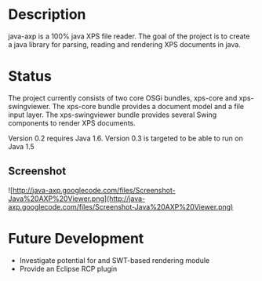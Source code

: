# Description #
java-axp is a 100% java XPS file reader. The goal of the project is to create a java library for parsing, reading and rendering XPS documents in java.

# Status #
The project currently consists of two core OSGi bundles, xps-core and xps-swingviewer. The xps-core bundle provides a document model and a file input layer. The xps-swingviewer bundle provides several Swing components to render XPS documents.

Version 0.2 requires Java 1.6.
Version 0.3 is targeted to be able to run on Java 1.5



## Screenshot ##
![http://java-axp.googlecode.com/files/Screenshot-Java%20AXP%20Viewer.png](http://java-axp.googlecode.com/files/Screenshot-Java%20AXP%20Viewer.png)
# Future Development #
  * Investigate potential for and SWT-based rendering module
  * Provide an Eclipse RCP plugin